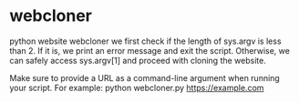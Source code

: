 # webcloner
python website webcloner
 we first check if the length of sys.argv is less than 2. If it is, we print an error message and exit the script. Otherwise, we can safely access sys.argv[1] and proceed with cloning the website.

Make sure to provide a URL as a command-line argument when running your script. For example: python webcloner.py https://example.com
